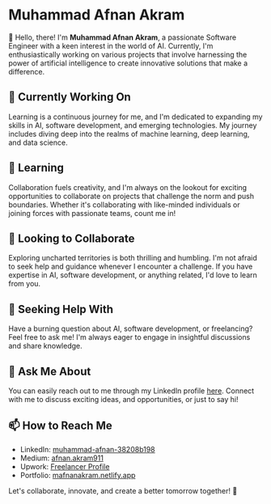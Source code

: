 # Muhammad Afnan Akram

👋 Hello, there! I'm **Muhammad Afnan Akram**, a passionate Software Engineer with a keen interest in the world of AI. Currently, I'm enthusiastically working on various projects that involve harnessing the power of artificial intelligence to create innovative solutions that make a difference.

## 🔭 Currently Working On

Learning is a continuous journey for me, and I'm dedicated to expanding my skills in AI, software development, and emerging technologies. My journey includes diving deep into the realms of machine learning, deep learning, and data science.

## 🌱 Learning

Collaboration fuels creativity, and I'm always on the lookout for exciting opportunities to collaborate on projects that challenge the norm and push boundaries. Whether it's collaborating with like-minded individuals or joining forces with passionate teams, count me in!

## 👯 Looking to Collaborate

Exploring uncharted territories is both thrilling and humbling. I'm not afraid to seek help and guidance whenever I encounter a challenge. If you have expertise in AI, software development, or anything related, I'd love to learn from you.

## 🤔 Seeking Help With

Have a burning question about AI, software development, or freelancing? Feel free to ask me! I'm always eager to engage in insightful discussions and share knowledge.

## 💬 Ask Me About

You can easily reach out to me through my LinkedIn profile [here](https://pk.linkedin.com/in/muhammad-afnan-38208b198). Connect with me to discuss exciting ideas, and opportunities, or just to say hi!

## 📫 How to Reach Me

- LinkedIn: [muhammad-afnan-38208b198](https://pk.linkedin.com/in/muhammad-afnan-38208b198)
- Medium: [afnan.akram911](https://medium.com/@afnan.akram911)
- Upwork: [Freelancer Profile](https://www.upwork.com/freelancers/~0164db481b0820b585)
- Portfolio: [mafnanakram.netlify.app](https://mafnanakram.netlify.app/)

Let's collaborate, innovate, and create a better tomorrow together! 🚀
